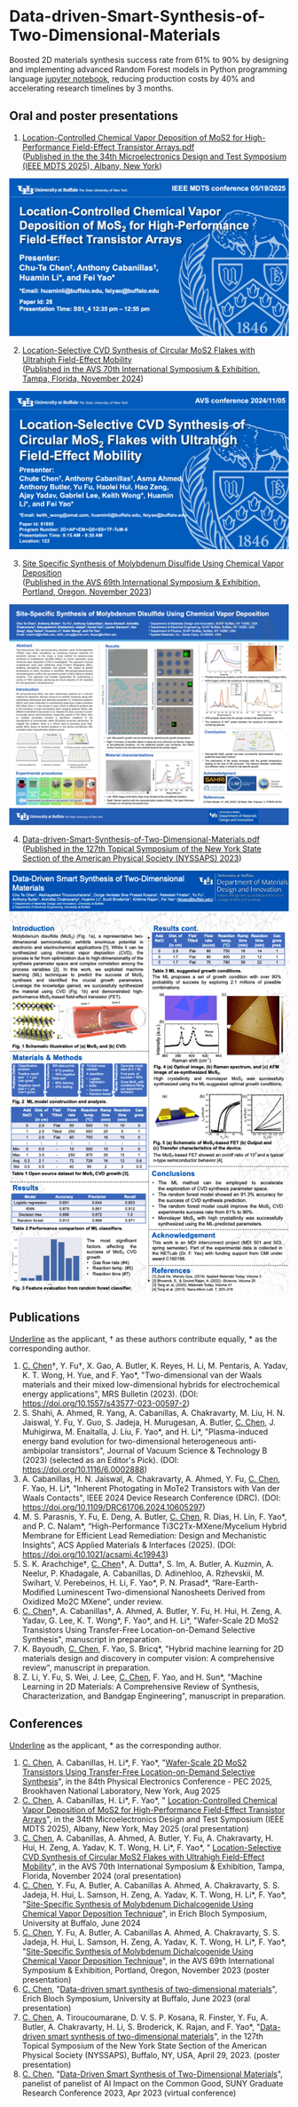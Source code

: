 # Data-driven-Smart-Synthesis-of-Two-Dimensional-Materials
Boosted 2D materials synthesis success rate from 61% to 90% by designing and implementing advanced Random Forest models in Python programming language [jupyter notebook](https://github.com/Chu-Te-Ethan-Chen/Data-driven-Smart-Synthesis-of-Two-Dimensional-Materials/blob/main/interconnect_project_501.ipynb), reducing production costs by 40% and accelerating research timelines by 3 months.

## Oral and poster presentations
1. [Location-Controlled Chemical Vapor Deposition of MoS2 for High-Performance Field-Effect Transistor Arrays.pdf](https://github.com/Chu-Te-Ethan-Chen/Data-driven-Smart-Synthesis-of-Two-Dimensional-Materials/blob/main/Assets/05-19-2025%20IEEE%20MDTS/28_Location-Controlled%20Chemical%20Vapor%20Deposition%20of%20MoS2%20for%20High-Performance%20Field-Effect%20Transistor%20Arrays_05_19_2025.pdf)<br />([Published in the the 34th Microelectronics Design and Test Symposium (IEEE MDTS 2025), Albany, New York](https://mdts.ieee.org/full-agenda-2025/))

![Talk_screenshot](https://github.com/Chu-Te-Ethan-Chen/Data-driven-Smart-Synthesis-of-Two-Dimensional-Materials/blob/main/Assets/05-19-2025%20IEEE%20MDTS/05-19-2025%20IEEE%20MDTS%20screenshot.png)

2. [Location-Selective CVD Synthesis of Circular MoS2 Flakes with Ultrahigh Field-Effect Mobility](https://github.com/Chu-Te-Ethan-Chen/Data-driven-Smart-Synthesis-of-Two-Dimensional-Materials/blob/main/Assets/11-03-2024%20AVS70/81895_2D%2BAP%2BEM%2BQS%2BSS%2BTF-TuM-6_Nov_5_0915AM_0930AM_Location-Selective%20CVD%20Synthesis%20of%20Circular%20MoS2%20Flakes%20with%20Ultrahigh%20Field-Effect%20Mobility_2024_10_15.pdf) <br />([Published in the AVS 70th International Symposium & Exhibition, Tampa, Florida, November 2024](https://avs70.avs.org/wp-content/uploads/2024/07/ProgramBook_Complete.pdf#page=50))

![Talk_screenshot](https://github.com/Chu-Te-Ethan-Chen/Data-driven-Smart-Synthesis-of-Two-Dimensional-Materials/blob/main/Assets/11-03-2024%20AVS70/11-03-2024%20AVS70%20screenshot.png)

3. [Site Specific Synthesis of Molybdenum Disulfide Using Chemical Vapor Deposition](https://github.com/Chu-Te-Ethan-Chen/Data-driven-Smart-Synthesis-of-Two-Dimensional-Materials/blob/main/Assets/11-05-2023%20AVS69/11-05-2023%20AVS69%20Chu_Te_Chen.pdf) <br />([Published in the AVS 69th International Symposium & Exhibition, Portland, Oregon, November 2023](https://avs69.avs.org/wp-content/uploads/2023/11/ProgramBook_Complete.pdf#page=179))

![poster_screenshot](https://github.com/Chu-Te-Ethan-Chen/Data-driven-Smart-Synthesis-of-Two-Dimensional-Materials/blob/main/Assets/11-05-2023%20AVS69/Poster_screenshot.png)

4. [Data-driven-Smart-Synthesis-of-Two-Dimensional-Materials.pdf](https://github.com/Chu-Te-Ethan-Chen/Data-driven-Smart-Synthesis-of-Two-Dimensional-Materials/blob/main/Assets/Data-Driven%20Smart%20Synthesis%20of%20Two-Dimensional%20Materials.pdf)<br />([Published in the 127th Topical Symposium of the New York State Section of the American Physical Society (NYSSAPS) 2023](https://archivesites.nyssaps.org/Spring2023/agenda.pdf#page=21))

![poster_screenshot](https://github.com/Chu-Te-Ethan-Chen/Data-driven-Smart-Synthesis-of-Two-Dimensional-Materials/blob/main/Assets/Poster_screenshot.png)

## Publications
<ins>Underline</ins> as the applicant, † as these authors contribute equally, * as the corresponding author.
1.	<ins>C. Chen</ins>†, Y. Fu†, X. Gao, A. Butler, K. Reyes, H. Li, M. Pentaris, A. Yadav, K. T. Wong, H. Yue, and F. Yao*, "Two-dimensional van der Waals materials and their mixed low-dimensional hybrids for electrochemical energy applications", MRS Bulletin (2023). (DOI: https://doi.org/10.1557/s43577-023-00597-2)
2.	S. Shahi, A. Ahmed, R. Yang, A. Cabanillas, A. Chakravarty, M. Liu, H. N. Jaiswal, Y. Fu, Y. Guo, S. Jadeja, H. Murugesan, A. Butler, <ins>C. Chen</ins>, J. Muhigirwa, M. Enaitalla, J. Liu, F. Yao*, and H. Li*, "Plasma-induced energy band evolution for two-dimensional heterogeneous anti-ambipolar transistors", Journal of Vacuum Science & Technology B (2023) (selected as an Editor's Pick). (DOI:  https://doi.org/10.1116/6.0002888)
3.	A. Cabanillas, H. N. Jaiswal, A. Chakravarty, A. Ahmed, Y. Fu, <ins>C. Chen</ins>, F. Yao, H. Li*, "Inherent Photogating in MoTe2 Transistors with Van der Waals Contacts", IEEE 2024 Device Research Conference (DRC). (DOI: https://doi.org/10.1109/DRC61706.2024.10605297)
4.	M. S. Parasnis, Y. Fu, E. Deng, A. Butler, <ins>C. Chen</ins>, R. Dias, H. Lin, F. Yao*, and P. C. Nalam*, “High-Performance Ti3C2Tx-MXene/Mycelium Hybrid Membrane for Efficient Lead Remediation: Design and Mechanistic Insights”, ACS Applied Materials & Interfaces (2025). (DOI: https://doi.org/10.1021/acsami.4c19943)
5.	S. K. Arachchige†, <ins>C. Chen</ins>†, A. Dutta†, S. Im, A. Butler, A. Kuzmin, A. Neelur, P. Khadagale, A. Cabanillas, D. Adinehloo, A. Rzhevskii, M. Swihart, V. Perebeinos, H. Li, F. Yao*, P. N. Prasad*, “Rare-Earth-Modified Luminescent Two-dimensional Nanosheets Derived from Oxidized Mo2C MXene”, under review.
6.	<ins>C. Chen</ins>†, A. Cabanillas†, A. Ahmed, A. Butler, Y. Fu, H. Hui, H. Zeng, A. Yadav, G. Lee, K. T. Wong*, F. Yao*, and H. Li*, "Wafer-Scale 2D MoS2 Transistors Using Transfer-Free Location-on-Demand Selective Synthesis", manuscript in preparation.
7.	K. Bayoudh, <ins>C. Chen</ins>, F. Yao, S. Bricq*, "Hybrid machine learning for 2D materials design and discovery in computer vision: A comprehensive review", manuscript in preparation.
8.	Z. Li, Y. Fu, S. Wei, J. Lee, <ins>C. Chen</ins>, F. Yao, and H. Sun*, "Machine Learning in 2D Materials: A Comprehensive Review of Synthesis, Characterization, and Bandgap Engineering", manuscript in preparation.

## Conferences
<ins>Underline</ins> as the applicant, * as the corresponding author.
1. <ins>C. Chen</ins>, A. Cabanillas, H. Li*, F. Yao*, "[Wafer-Scale 2D MoS2 Transistors Using Transfer-Free Location-on-Demand Selective Synthesis](https://pec2025.replit.app/agenda.html)", in the 84th Physical Electronics Conference - PEC 2025, Brookhaven National Laboratory,  New York, Aug 2025
2. <ins>C. Chen</ins>, A. Cabanillas, H. Li*, F. Yao*, " [Location-Controlled Chemical Vapor Deposition of MoS2 for High-Performance Field-Effect Transistor Arrays](https://mdts.ieee.org/full-agenda-2025/)", in the 34th Microelectronics Design and Test Symposium (IEEE MDTS 2025), Albany, New York, May 2025 (oral presentation)
3.	<ins>C. Chen</ins>, A. Cabanillas, A. Ahmed, A. Butler, Y. Fu, A. Chakravarty, H. Hui, H. Zeng, A. Yadav, K. T. Wong, H. Li*, F. Yao*, " [Location-Selective CVD Synthesis of Circular MoS2 Flakes with Ultrahigh Field-Effect Mobility](https://avs70.avs.org/wp-content/uploads/2024/07/ProgramBook_Complete.pdf#page=50)", in the AVS 70th International Symposium & Exhibition, Tampa, Florida, November 2024 (oral presentation)
4.	<ins>C. Chen</ins>, Y. Fu, A. Butler, A. Cabanillas A. Ahmed, A. Chakravarty, S. S. Jadeja, H. Hui, L. Samson, H. Zeng, A. Yadav, K. T. Wong, H. Li*, F. Yao*, "[Site-Specific Synthesis of Molybdenum Dichalcogenide Using Chemical Vapor Deposition Technique](https://engineering.buffalo.edu/materials-design-innovation/summer-institute/ebs.html#agenda)", in Erich Bloch Symposium, University at Buffalo, June 2024
5.	<ins>C. Chen</ins>, Y. Fu, A. Butler, A. Cabanillas A. Ahmed, A. Chakravarty, S. S. Jadeja, H. Hui, L. Samson, H. Zeng, A. Yadav, K. T. Wong, H. Li*, F. Yao*, "[Site-Specific Synthesis of Molybdenum Dichalcogenide Using Chemical Vapor Deposition Technique](https://avs69.avs.org/wp-content/uploads/2023/11/ProgramBook_Complete.pdf#page=179)", in the AVS 69th International Symposium & Exhibition, Portland, Oregon, November 2023 (poster presentation)
6.	<ins>C. Chen</ins>, "[Data-driven smart synthesis of two-dimensional materials](https://github.com/Chu-Te-Ethan-Chen/Data-driven-Smart-Synthesis-of-Two-Dimensional-Materials)", Erich Bloch Symposium, University at Buffalo, June 2023 (oral presentation)
7.	<ins>C. Chen</ins>, A. Tiroucoumarane, D. V. S. P. Kosana, R. Finster, Y. Fu, A. Butler, A. Chakravarty, H. Li, S. Broderick, K. Rajan, and F. Yao*, "[Data-driven smart synthesis of two-dimensional materials](https://archivesites.nyssaps.org/Spring2023/agenda.pdf#page=21)", in the 127th Topical Symposium of the New York State Section of the American Physical Society (NYSSAPS), Buffalo, NY, USA, April 29, 2023. (poster presentation)
8.	<ins>C. Chen</ins>, "[Data-Driven Smart Synthesis of Two-Dimensional Materials](https://youtu.be/EXikXXb3MdI?list=PL2s9RSt3uchiFvZp-P8ohKBc4PPFEn_KM&t=219)", panelist of panelist of AI Impact on the Common Good, SUNY Graduate Research Conference 2023, Apr 2023 (virtual conference)
